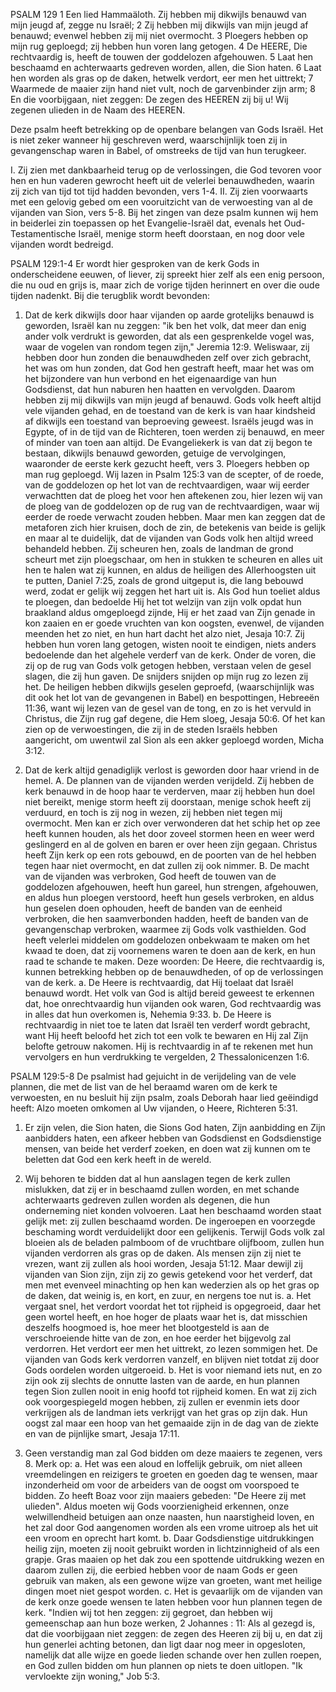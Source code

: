 PSALM 129 
1 Een lied Hammaäloth. Zij hebben mij dikwijls benauwd van mijn jeugd af, zegge nu Israël; 2 Zij hebben mij dikwijls van mijn jeugd af benauwd; evenwel hebben zij mij niet overmocht. 3 Ploegers hebben op mijn rug geploegd; zij hebben hun voren lang getogen. 4 De HEERE, Die rechtvaardig is, heeft de touwen der goddelozen afgehouwen. 5 Laat hen beschaamd en achterwaarts gedreven worden, allen, die Sion haten. 6 Laat hen worden als gras op de daken, hetwelk verdort, eer men het uittrekt; 7 Waarmede de maaier zijn hand niet vult, noch de garvenbinder zijn arm; 8 En die voorbijgaan, niet zeggen: De zegen des HEEREN zij bij u! Wij zegenen ulieden in de Naam des HEEREN. 

Deze psalm heeft betrekking op de openbare belangen van Gods Israël. Het is niet zeker wanneer hij geschreven werd, waarschijnlijk toen zij in gevangenschap waren in Babel, of omstreeks de tijd van hun terugkeer.

I. Zij zien met dankbaarheid terug op de verlossingen, die God tevoren voor hen en hun vaderen gewrocht heeft uit de velerlei benauwdheden, waarin zij zich van tijd tot tijd hadden bevonden, vers 1-4.
II. Zij zien voorwaarts met een gelovig gebed om een vooruitzicht van de verwoesting van al de vijanden van Sion, vers 5-8. 
Bij het zingen van deze psalm kunnen wij hem in beiderlei zin toepassen op het Evangelie-Israël dat, evenals het Oud-Testamentische Israël, menige storm heeft doorstaan, en nog door vele vijanden wordt bedreigd.

PSALM 129:1-4
Er wordt hier gesproken van de kerk Gods in onderscheidene eeuwen, of liever, zij spreekt hier zelf als een enig persoon, die nu oud en grijs is, maar zich de vorige tijden herinnert en over die oude tijden nadenkt. Bij die terugblik wordt bevonden:
1. Dat de kerk dikwijls door haar vijanden op aarde grotelijks benauwd is geworden, Israël kan nu zeggen: "ik ben het volk, dat meer dan enig ander volk verdrukt is geworden, dat als een gesprenkelde vogel was, waar de vogelen van rondom tegen zijn," Jeremia 12:9. Weliswaar, zij hebben door hun zonden die benauwdheden zelf over zich gebracht, het was om hun zonden, dat God hen gestraft heeft, maar het was om het bijzondere van hun verbond en het eigenaardige van hun Godsdienst, dat hun naburen hen haatten en vervolgden. Daarom hebben zij mij dikwijls van mijn jeugd af benauwd. Gods volk heeft altijd vele vijanden gehad, en de toestand van de kerk is van haar kindsheid af dikwijls een toestand van beproeving geweest. Israëls jeugd was in Egypte, of in de tijd van de Richteren, toen werden zij benauwd, en meer of minder van toen aan altijd. De Evangeliekerk is van dat zij begon te bestaan, dikwijls benauwd geworden, getuige de vervolgingen, waaronder de eerste kerk gezucht heeft, vers 3. Ploegers hebben op man rug geploegd. 
Wij lazen in Psalm 125:3 van de scepter, of de roede, van de goddelozen op het lot van de rechtvaardigen, waar wij eerder verwachtten dat de ploeg het voor hen aftekenen zou, hier lezen wij van de ploeg van de goddelozen op de rug van de rechtvaardigen, waar wij eerder de roede verwacht zouden hebben. Maar men kan zeggen dat de metaforen zich hier kruisen, doch de zin, de betekenis van beide is gelijk en maar al te duidelijk, dat de vijanden van Gods volk hen altijd wreed behandeld hebben. Zij scheuren hen, zoals de landman de grond scheurt met zijn ploegschaar, om hen in stukken te scheuren en alles uit hen te halen wat zij kunnen, en aldus de heiligen des Allerhoogsten uit te putten, Daniel 7:25, zoals de grond uitgeput is, die lang bebouwd werd, zodat er gelijk wij zeggen het hart uit is. 
Als God hun toeliet aldus te ploegen, dan bedoelde Hij het tot welzijn van zijn volk opdat hun braakland aldus omgeploegd zijnde, Hij er het zaad van Zijn genade in kon zaaien en er goede vruchten van kon oogsten, evenwel, de vijanden meenden het zo niet, en hun hart dacht het alzo niet, Jesaja 10:7. Zij hebben hun voren lang getogen, wisten nooit te eindigen, niets anders bedoelende dan het algehele verderf van de kerk. Onder de voren, die zij op de rug van Gods volk getogen hebben, verstaan velen de gesel slagen, die zij hun gaven. De snijders snijden op mijn rug zo lezen zij het. De heiligen hebben dikwijls geselen geproefd, (waarschijnlijk was dit ook het lot van de gevangenen in Babel) en bespottingen, Hebreeën 11:36, want wij lezen van de gesel van de tong, en zo is het vervuld in Christus, die Zijn rug gaf degene, die Hem sloeg, Jesaja 50:6. Of het kan zien op de verwoestingen, die zij in de steden Israëls hebben aangericht, om uwentwil zal Sion als een akker geploegd worden, Micha 3:12.

2. Dat de kerk altijd genadiglijk verlost is geworden door haar vriend in de hemel.
A. De plannen van de vijanden werden verijdeld. Zij hebben de kerk benauwd in de hoop haar te verderven, maar zij hebben hun doel niet bereikt, menige storm heeft zij doorstaan, menige schok heeft zij verduurd, en toch is zij nog in wezen, zij hebben niet tegen mij overmocht. Men kan er zich over verwonderen dat het schip het op zee heeft kunnen houden, als het door zoveel stormen heen en weer werd geslingerd en al de golven en baren er over heen zijn gegaan. Christus heeft Zijn kerk op een rots gebouwd, en de poorten van de hel hebben tegen haar niet overmocht, en dat zullen zij ook nimmer. 
B. De macht van de vijanden was verbroken, God heeft de touwen van de goddelozen afgehouwen, heeft hun gareel, hun strengen, afgehouwen, en aldus hun ploegen verstoord, heeft hun gesels verbroken, en aldus hun geselen doen ophouden, heeft de banden van de eenheid verbroken, die hen saamverbonden hadden, heeft de banden van de gevangenschap verbroken, waarmee zij Gods volk vasthielden. God heeft velerlei middelen om goddelozen onbekwaam te maken om het kwaad te doen, dat zij voornemens waren te doen aan de kerk, en hun raad te schande te maken. Deze woorden: De Heere, die rechtvaardig is, kunnen betrekking hebben op de benauwdheden, of op de verlossingen van de kerk.
a. De Heere is rechtvaardig, dat Hij toelaat dat Israël benauwd wordt. Het volk van God is altijd bereid geweest te erkennen dat, hoe onrechtvaardig hun vijanden ook waren, God rechtvaardig was in alles dat hun overkomen is, Nehemia 9:33.
b. De Heere is rechtvaardig in niet toe te laten dat Israël ten verderf wordt gebracht, want Hij heeft beloofd het zich tot een volk te bewaren en Hij zal Zijn belofte getrouw nakomen. Hij is rechtvaardig in af te rekenen met hun vervolgers en hun verdrukking te vergelden, 2 Thessalonicenzen 1:6.

PSALM 129:5-8 
De psalmist had gejuicht in de verijdeling van de vele plannen, die met de list van de hel beraamd waren om de kerk te verwoesten, en nu besluit hij zijn psalm, zoals Deborah haar lied geëindigd heeft: Alzo moeten omkomen al Uw vijanden, o Heere, Richteren 5:31.

1. Er zijn velen, die Sion haten, die Sions God haten, Zijn aanbidding en Zijn aanbidders haten, een afkeer hebben van Godsdienst en Godsdienstige mensen, van beide het verderf zoeken, en doen wat zij kunnen om te beletten dat God een kerk heeft in de wereld.

2. Wij behoren te bidden dat al hun aanslagen tegen de kerk zullen mislukken, dat zij er in beschaamd zullen worden, en met schande achterwaarts gedreven zullen worden als degenen, die hun onderneming niet konden volvoeren. Laat hen beschaamd worden staat gelijk met: zij zullen beschaamd worden. De ingeroepen en voorzegde beschaming wordt verduidelijkt door een gelijkenis. Terwijl Gods volk zal bloeien als de beladen palmboom of de vruchtbare olijfboom, zullen hun vijanden verdorren als gras op de daken. Als mensen zijn zij niet te vrezen, want zij zullen als hooi worden, Jesaja 51:12. Maar dewijl zij vijanden van Sion zijn, zijn zij zo gewis getekend voor het verderf, dat men met evenveel minachting op hen kan wederzien als op het gras op de daken, dat weinig is, en kort, en zuur, en nergens toe nut is.
a. Het vergaat snel, het verdort voordat het tot rijpheid is opgegroeid, daar het geen wortel heeft, en hoe hoger de plaats waar het is, dat misschien deszelfs hoogmoed is, hoe meer het blootgesteld is aan de verschroeiende hitte van de zon, en hoe eerder het bijgevolg zal verdorren. Het verdort eer men het uittrekt, zo lezen sommigen het. De vijanden van Gods kerk verdorren vanzelf, en blijven niet totdat zij door Gods oordelen worden uitgeroeid.
b. Het is voor niemand iets nut, en zo zijn ook zij slechts de onnutte lasten van de aarde, en hun plannen tegen Sion zullen nooit in enig hoofd tot rijpheid komen. En wat zij zich ook voorgespiegeld mogen hebben, zij zullen er evenmin iets door verkrijgen als de landman iets verkrijgt van het gras op zijn dak. Hun oogst zal maar een hoop van het gemaaide zijn in de dag van de ziekte en van de pijnlijke smart, Jesaja 17:11.

3. Geen verstandig man zal God bidden om deze maaiers te zegenen, vers 8. Merk op: 
a. Het was een aloud en loffelijk gebruik, om niet alleen vreemdelingen en reizigers te groeten en goeden dag te wensen, maar inzonderheid om voor de arbeiders van de oogst om voorspoed te bidden. Zo heeft Boaz voor zijn maaiers gebeden: "De Heere zij met ulieden". Aldus moeten wij Gods voorzienigheid erkennen, onze welwillendheid betuigen aan onze naasten, hun naarstigheid loven, en het zal door God aangenomen worden als een vrome uitroep als het uit een vroom en oprecht hart komt.
b. Daar Godsdienstige uitdrukkingen heilig zijn, moeten zij nooit gebruikt worden in lichtzinnigheid of als een grapje. Gras maaien op het dak zou een spottende uitdrukking wezen en daarom zullen zij, die eerbied hebben voor de naam Gods er geen gebruik van maken, als een gewone wijze van groeten, want met heilige dingen moet niet gespot worden.
c. Het is gevaarlijk om de vijanden van de kerk onze goede wensen te laten hebben voor hun plannen tegen de kerk. "Indien wij tot hen zeggen: zij gegroet, dan hebben wij gemeenschap aan hun boze werken, 2 Johannes : 11: Als al gezegd is, dat die voorbijgaan niet zeggen: de zegen des Heeren zij bij u, en dat zij hun generlei achting betonen, dan ligt daar nog meer in opgesloten, namelijk dat alle wijze en goede lieden schande over hen zullen roepen, en God zullen bidden om hun plannen op niets te doen uitlopen. "Ik vervloekte zijn woning," Job 5:3.


